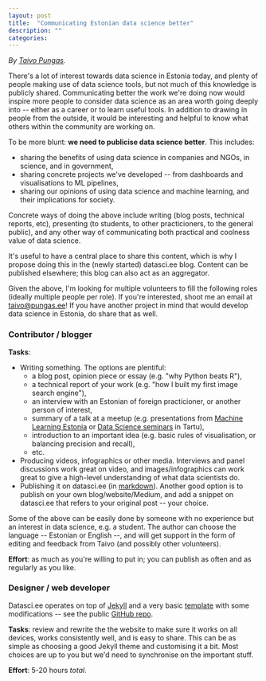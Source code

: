 ```yaml
---
layout: post
title:  "Communicating Estonian data science better"
description: ""
categories:
---
```


*By [Taivo Pungas](https://pungas.ee).*

There's a lot of interest towards data science in Estonia today, and plenty of people making use of data science tools, but not much of this knowledge is publicly shared. Communicating better the work we're doing now would inspire more people to consider data science as an area worth going deeply into -- either as a career or to learn useful tools. In addition to drawing in people from the outside, it would be interesting and helpful to know what others within the community are working on.

To be more blunt: **we need to publicise data science better**. This includes:

* sharing the benefits of using data science in companies and NGOs, in science, and in government,
* sharing concrete projects we've developed -- from dashboards and visualisations to ML pipelines,
* sharing our opinions of using data science and machine learning, and their implications for society.

Concrete ways of doing the above include writing (blog posts, technical reports, etc), presenting (to students, to other practicioners, to the general public), and any other way of communicating both practical and coolness value of data science.

It's useful to have a central place to share this content, which is why I propose doing this in the (newly started) datasci.ee blog. Content can be published elsewhere; this blog can also act as an aggregator.

Given the above, I'm looking for multiple volunteers to fill the following roles (ideally multiple people per role). If you're interested, shoot me an email at [taivo@pungas.ee](mailto:taivo@pungas.ee)! If you have another project in mind that would develop data science in Estonia, do share that as well.

### Contributor / blogger

**Tasks**:
* Writing something. The options are plentiful:
	* a blog post, opinion piece or essay (e.g. "why Python beats R"),
	* a technical report of your work (e.g. "how I built my first image search engine"),
	* an interview with an Estonian of foreign practicioner, or another person of interest,
	* summary of a talk at a meetup (e.g. presentations from [Machine Learning Estonia](https://www.meetup.com/Machine-Learning-Estonia) or [Data Science seminars](https://www.cs.ut.ee/et/uritused/data-science-seminar-deep-learning) in Tartu),
	* introduction to an important idea (e.g. basic rules of visualisation, or balancing precision and recall),
	* etc.
* Producing videos, infographics or other media. Interviews and panel discussions work great on video, and images/infographics can work great to give a high-level understanding of what data scientists do.
* Publishing it on datasci.ee (in [markdown](https://github.com/adam-p/markdown-here/wiki/Markdown-Cheatsheet)). Another good option is to publish on your own blog/website/Medium, and add a snippet on datasci.ee that refers to your original post -- your choice.

Some of the above can be easily done by someone with no experience but an interest in data science, e.g. a student. The author can choose the language -- Estonian or English --, and will get support in the form of editing and feedback from Taivo (and possibly other volunteers).

**Effort**: as much as you're willing to put in; you can publish as often and as regularly as you like.


### Designer / web developer

Datasci.ee operates on top of [Jekyll](https://jekyllrb.com/) and a very basic [template](https://github.com/jekyll/minima) with some modifications -- see the public [GitHub repo](github.com/datasciee/datasciee.github.io).

**Tasks**: review and rewrite the the website to make sure it works on all devices, works consistently well, and is easy to share. This can be as simple as choosing a good Jekyll theme and customising it a bit. Most choices are up to you but we'd need to synchronise on the important stuff.

**Effort**: 5-20 hours *total*.







